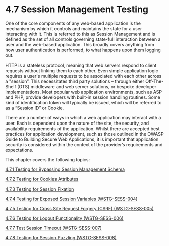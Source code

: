 # 4.7 Session Management Testing

One of the core components of any web-based application is the mechanism by which it controls and maintains the state for a user interacting with it. This is referred to this as Session Management and is defined as the set of all controls governing state-full interaction between a user and the web-based application. This broadly covers anything from how user authentication is performed, to what happens upon them logging out.

HTTP is a stateless protocol, meaning that web servers respond to client requests without linking them to each other. Even simple application logic requires a user's multiple requests to be associated with each other across a "session”. This necessitates third party solutions – through either Off-The-Shelf (OTS) middleware and web server solutions, or bespoke developer implementations. Most popular web application environments, such as ASP and PHP, provide developers with built-in session handling routines. Some kind of identification token will typically be issued, which will be referred to as a “Session ID” or Cookie.

There are a number of ways in which a web application may interact with a user. Each is dependent upon the nature of the site, the security, and availability requirements of the application. Whilst there are accepted best practices for application development, such as those outlined in the OWASP Guide to Building Secure Web Applications, it is important that application security is considered within the context of the provider’s requirements and expectations.

This chapter covers the following topics:

[4.7.1 Testing for Bypassing Session Management Schema](4.7.1_Testing_for_Session_Management_Schema.md)

[4.7.2 Testing for Cookies Attributes](4.7.2_Testing_for_Cookies_Attributes.md)

[4.7.3 Testing for Session Fixation](4.7.3_Testing_for_Session_Fixation.md)

[4.7.4 Testing for Exposed Session Variables (WSTG-SESS-004)](4.7.4_Testing_for_Exposed_Session_Variables_WSTG-SESS-004.md)

[4.7.5 Testing for Cross Site Request Forgery (CSRF) (WSTG-SESS-005)](4.7.5_Testing_for_CSRF_WSTG-SESS-005.md)

[4.7.6 Testing for Logout Functionality (WSTG-SESS-006)](4.7.6_Testing_for_Logout_Functionality_WSTG-SESS-006.md)

[4.7.7 Test Session Timeout (WSTG-SESS-007)](4.7.7_Test_Session_Timeout_WSTG-SESS-007.md)

[4.7.8 Testing for Session Puzzling (WSTG-SESS-008)](4.7.8_Testing_for_Session_Puzzling_WSTG-SESS-008.md)
